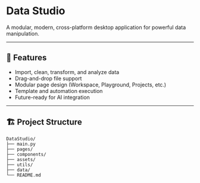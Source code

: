 # Data Studio

A modular, modern, cross-platform desktop application for powerful data manipulation.

---

## 🚀 Features
- Import, clean, transform, and analyze data
- Drag-and-drop file support
- Modular page design (Workspace, Playground, Projects, etc.)
- Template and automation execution
- Future-ready for AI integration

---

## 🏗️ Project Structure
```plaintext
DataStudio/
├── main.py
├── pages/
├── components/
├── assets/
├── utils/
├── data/
└── README.md